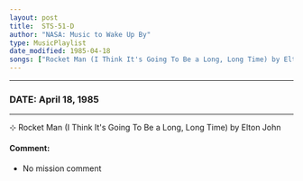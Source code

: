 ```yaml
---
layout: post
title:  STS-51-D
author: "NASA: Music to Wake Up By"
type: MusicPlaylist
date_modified: 1985-04-18
songs: ["Rocket Man (I Think It's Going To Be a Long, Long Time) by Elton John"]
---
```


----
### DATE: April 18, 1985
----
⊹ Rocket Man (I Think It's Going To Be a Long, Long Time) by Elton John

#### Comment:
* No mission comment



<br/>
<center>
	<a target="_blank"
	   href="https://twitter.com/intent/tweet?hashtags=Space,NASA,Playlist,NASAWakeupCalls,SpaceProgram&text={{ page.author}}, '{{ page.songs.first }}' {{ page.title }}, {{ page.date | date: '%B %d, %Y' }}. {{ site.url }}{{ page.url }}&via=nasawakeupcalls"><i class="fab fa-twitter" alt="Tweet this page" style="font-size: 1.3em;"></i></a>
	&nbsp; 	<i class="fas fa-user-astronaut" style="font-size: 1.5em;"></i> &nbsp;
    <a type="amzn" search="'Rocket Man (I Think It's Going To Be a Long, Long Time) by Elton John'" category="popular music">
    <i class="fab fa-amazon" style="font-size: 1.3em;"></i></a>
</center>
